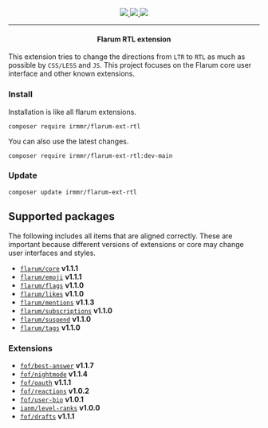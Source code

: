 <p align="center">
    <a href="https://packagist.org/packages/irmmr/flarum-ext-rtl" target="_blank">
        <img src="https://img.shields.io/packagist/v/irmmr/flarum-ext-rtl?style=flat-square">
    </a>
    <a href="https://github.com/flarum/core" target="_blank">
        <img src="https://img.shields.io/badge/flarum%2Fcore-%5Ev1.1.1-blue?style=flat-square">
    </a>
    <img src="https://iili.io/7jvWrb.png">
</p>
<hr>

<center><h4>Flarum RTL extension</h4></center>

This extension tries to change the directions from `LTR` to `RTL` as much as possible by `CSS/LESS` and `JS`.
This project focuses on the Flarum core user interface and other known extensions.

### Install
Installation is like all flarum extensions.
```
composer require irmmr/flarum-ext-rtl
```
You can also use the latest changes.
```
composer require irmmr/flarum-ext-rtl:dev-main
```

### Update
```
composer update irmmr/flarum-ext-rtl
```

## Supported packages
The following includes all items that are aligned correctly. These are important because different versions of extensions or core may change user interfaces and styles.

- [`flarum/core`](https://github.com/flarum/core) **v1.1.1**
- [`flarum/emoji`](https://github.com/flarum/emoji) **v1.1.1**
- [`flarum/flags`](https://github.com/flarum/flags) **v1.1.0**
- [`flarum/likes`](https://github.com/flarum/likes) **v1.1.0**
- [`flarum/mentions`](https://github.com/flarum/mentions) **v1.1.3**
- [`flarum/subscriptions`](https://github.com/flarum/subscriptions) **v1.1.0**
- [`flarum/suspend`](https://github.com/flarum/suspend) **v1.1.0**
- [`flarum/tags`](https://github.com/flarum/tags) **v1.1.0**

### Extensions
- [`fof/best-answer`](https://github.com/FriendsOfFlarum/best-answer) **v1.1.7**
- [`fof/nightmode`](https://github.com/FriendsOfFlarum/nightmode) **v1.1.4**
- [`fof/oauth`](https://github.com/FriendsOfFlarum/oauth) **v1.1.1**
- [`fof/reactions`](https://github.com/FriendsOfFlarum/reactions) **v1.0.2**
- [`fof/user-bio`](https://github.com/FriendsOfFlarum/user-bio) **v1.0.1**
- [`ianm/level-ranks`](https://github.com/imorland/level-ranks) **v1.0.0**
- [`fof/drafts`](https://github.com/FriendsOfFlarum/drafts) **v1.1.1**
